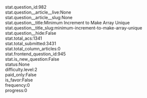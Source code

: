 stat.question_id:982  
stat.question__article__live:None  
stat.question__article__slug:None  
stat.question__title:Minimum Increment to Make Array Unique  
stat.question__title_slug:minimum-increment-to-make-array-unique  
stat.question__hide:False  
stat.total_acs:1341  
stat.total_submitted:3431  
stat.total_column_articles:0  
stat.frontend_question_id:945  
stat.is_new_question:False  
status:None  
difficulty.level:2  
paid_only:False  
is_favor:False  
frequency:0  
progress:0  

